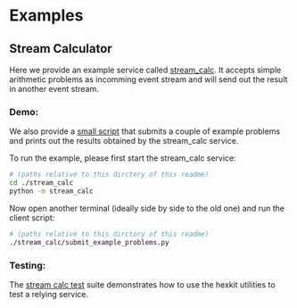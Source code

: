 <!--
 Copyright 2021 - 2023 Universität Tübingen, DKFZ and EMBL
 for the German Human Genome-Phenome Archive (GHGA)

 Licensed under the Apache License, Version 2.0 (the "License");
 you may not use this file except in compliance with the License.
 You may obtain a copy of the License at

     http://www.apache.org/licenses/LICENSE-2.0

 Unless required by applicable law or agreed to in writing, software
 distributed under the License is distributed on an "AS IS" BASIS,
 WITHOUT WARRANTIES OR CONDITIONS OF ANY KIND, either express or implied.
 See the License for the specific language governing permissions and
 limitations under the License.

-->

# Examples

## Stream Calculator
Here we provide an example service called [stream_calc](./stream_calc/stream_calc/).
It accepts simple arithmetic problems as incomming event stream and will send out the
result in another event stream.

### Demo:
We also provide a [small script](./stream_calc/submit_example_problems.py) that submits a couple of
example problems and prints out the results obtained by the stream_calc service.

To run the example, please first start the stream_calc service:
```bash
# (paths relative to this dirctory of this readme)
cd ./stream_calc
python -m stream_calc
```

Now open another terminal (ideally side by side to the old one) and run the client script:
```bash
# (paths relative to this dirctory of this readme)
./stream_calc/submit_example_problems.py
```

### Testing:
The [stream calc test](./stream_calc/sc_tests/) suite demonstrates how to use the
hexkit utilities to test a relying service.
